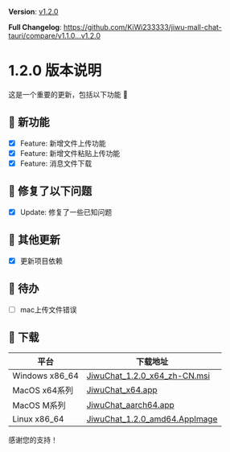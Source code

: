 **Version**: [v1.2.0](https://github.com/KiWi233333/jiwu-mall-chat-tauri/blob/main/.github/releasemd/v1.2.0.md)

**Full Changelog**: <https://github.com/KiWi233333/jiwu-mall-chat-tauri/compare/v1.1.0...v1.2.0>

# 1.2.0 版本说明

这是一个重要的更新，包括以下功能 🧪

## 🔮 新功能

- [x] Feature: 新增文件上传功能
- [x] Feature: 新增文件粘贴上传功能
- [x] Feature: 消息文件下载

## 🔨 修复了以下问题

- [x] Update: 修复了一些已知问题

## 🧿 其他更新

- [x] 更新项目依赖

## 📌 待办

- [ ] mac上传文件错误

## 🧪 下载

| 平台           | 下载地址                                                                                                                                   |
| -------------- | ------------------------------------------------------------------------------------------------------------------------------------------ |
| Windows x86_64 | [JiwuChat_1.2.0_x64_zh-CN.msi](https://github.com/KiWi233333/jiwu-mall-chat-tauri/releases/download/v1.2.0/JiwuChat_1.2.0_x64_zh-CN.msi)   |
| MacOS x64系列  | [JiwuChat_x64.app](https://github.com/KiWi233333/jiwu-mall-chat-tauri/releases/download/v1.2.0/JiwuChat_x64.app)                           |
| MacOS M系列    | [JiwuChat_aarch64.app](https://github.com/KiWi233333/jiwu-mall-chat-tauri/releases/download/v1.2.0/JiwuChat_aarch64.app)                   |
| Linux x86_64   | [JiwuChat_1.2.0_amd64.AppImage](https://github.com/KiWi233333/jiwu-mall-chat-tauri/releases/download/v1.2.0/JiwuChat_1.2.0_amd64.AppImage) |

感谢您的支持！
